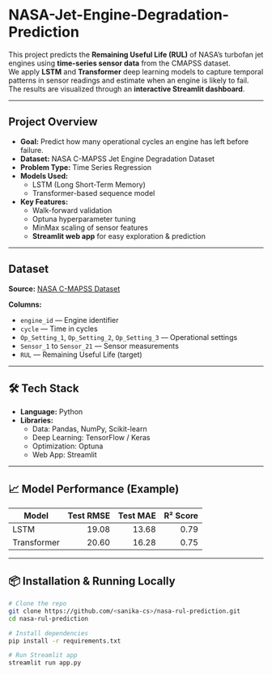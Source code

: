# NASA-Jet-Engine-Degradation-Prediction


This project predicts the **Remaining Useful Life (RUL)** of NASA’s turbofan jet engines using **time-series sensor data** from the CMAPSS dataset.  
We apply **LSTM** and **Transformer** deep learning models to capture temporal patterns in sensor readings and estimate when an engine is likely to fail.  
The results are visualized through an **interactive Streamlit dashboard**.

---

##  Project Overview

- **Goal:** Predict how many operational cycles an engine has left before failure.
- **Dataset:** NASA C-MAPSS Jet Engine Degradation Dataset  
- **Problem Type:** Time Series Regression  
- **Models Used:**
  - LSTM (Long Short-Term Memory)
  - Transformer-based sequence model
- **Key Features:**
  - Walk-forward validation
  - Optuna hyperparameter tuning
  - MinMax scaling of sensor features
  - **Streamlit web app** for easy exploration & prediction

---

##  Dataset

**Source:** [NASA C-MAPSS Dataset](https://www.kaggle.com/datasets/palbha/cmapss-jet-engine-simulated-data)  

**Columns:**
- `engine_id` — Engine identifier
- `cycle` — Time in cycles
- `Op_Setting_1`, `Op_Setting_2`, `Op_Setting_3` — Operational settings
- `Sensor_1` to `Sensor_21` — Sensor measurements
- `RUL` — Remaining Useful Life (target)

---

## 🛠 Tech Stack

- **Language:** Python   
- **Libraries:**  
  - Data: Pandas, NumPy, Scikit-learn  
  - Deep Learning: TensorFlow / Keras  
  - Optimization: Optuna  
  - Web App: Streamlit  

---

## 📈 Model Performance (Example)

| Model       | Test RMSE | Test MAE | R² Score |
|-------------|----------:|---------:|---------:|
| LSTM        | 19.08    | 13.68    | 0.79     |
| Transformer | 20.60     | 16.28    | 0.75     |

---

## 📦 Installation & Running Locally

```bash
# Clone the repo
git clone https://github.com/<sanika-cs>/nasa-rul-prediction.git
cd nasa-rul-prediction

# Install dependencies
pip install -r requirements.txt

# Run Streamlit app
streamlit run app.py

